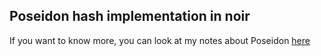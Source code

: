 ## Poseidon hash implementation in noir

If you want to know more, you can look at my notes about Poseidon [here](https://publish.obsidian.md/matteo/3.+Permanent+notes/Poseidon+hash+function)
